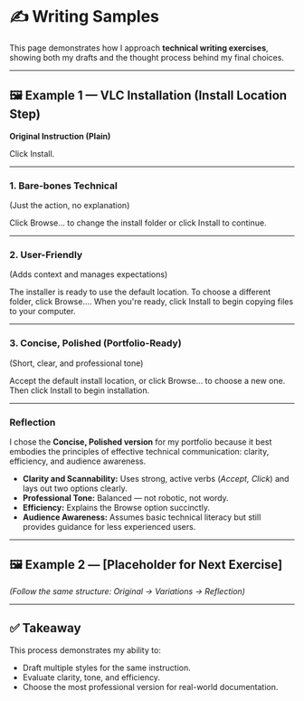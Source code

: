 # ✍️ Writing Samples

This page demonstrates how I approach **technical writing exercises**, showing both my drafts and the thought process behind my final choices.  

---

## 🖼️ Example 1 — VLC Installation (Install Location Step)

**Original Instruction (Plain)**  

Click Install.

---

### 1. Bare-bones Technical  
(Just the action, no explanation)  

Click Browse... to change the install folder or click Install to continue.

---

### 2. User-Friendly  
(Adds context and manages expectations)  

The installer is ready to use the default location. To choose a different folder, click Browse.... When you're ready, click Install to begin copying files to your computer.

---

### 3. Concise, Polished (Portfolio-Ready)  
(Short, clear, and professional tone)  

Accept the default install location, or click Browse... to choose a new one. Then click Install to begin installation.

---

### Reflection  
I chose the **Concise, Polished version** for my portfolio because it best embodies the principles of effective technical communication: clarity, efficiency, and audience awareness.  

- **Clarity and Scannability:** Uses strong, active verbs (*Accept, Click*) and lays out two options clearly.  
- **Professional Tone:** Balanced — not robotic, not wordy.  
- **Efficiency:** Explains the Browse option succinctly.  
- **Audience Awareness:** Assumes basic technical literacy but still provides guidance for less experienced users.  

---

## 🖼️ Example 2 — [Placeholder for Next Exercise]  

*(Follow the same structure: Original → Variations → Reflection)*  

---

## ✅ Takeaway  
This process demonstrates my ability to:  
- Draft multiple styles for the same instruction.  
- Evaluate clarity, tone, and efficiency.  
- Choose the most professional version for real-world documentation.  
